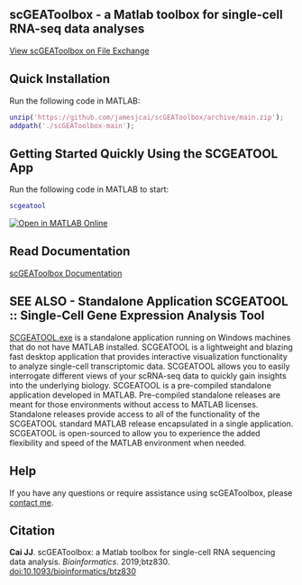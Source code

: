 scGEAToolbox - a Matlab toolbox for single-cell RNA-seq data analyses
---------------------------------------------------------------------
[View scGEAToolbox on File Exchange](https://www.mathworks.com/matlabcentral/fileexchange/72917-scgeatoolbox)
## Quick Installation
Run the following code in MATLAB:
```matlab
unzip('https://github.com/jamesjcai/scGEAToolbox/archive/main.zip');
addpath('./scGEAToolbox-main');
```
## Getting Started Quickly Using the SCGEATOOL App
Run the following code in MATLAB to start:
```matlab
scgeatool
```

[![Open in MATLAB Online](https://www.mathworks.com/images/responsive/global/open-in-matlab-online.svg)](https://matlab.mathworks.com/open/github/v1?repo=jamesjcai/scGEAToolbox&file=online_landing.m)


<!-- ## ICIBM 2023 Workshop Event-specific Information
URL for event page: [www.mathworks.com/licensecenter/classroom/4065650/](https://www.mathworks.com/licensecenter/classroom/4065650/)\
Activation Key: 89355-04019-19254-51485-58564\
Workshop Trial Label: 4065650\
Trial Expiration Date: 2023-July-20
-->

## Read Documentation

[scGEAToolbox Documentation](https://scgeatoolbox.readthedocs.io/)

<!---
## To get started immediately, check out demo scripts:

* [Demo script 1](http://htmlpreview.github.io/?https://github.com/jamesjcai/scGEAToolbox/blob/main/demo_script1.html) Filter, Normalization and Batch Correction of Data
* [Demo script 2](http://htmlpreview.github.io/?https://github.com/jamesjcai/scGEAToolbox/blob/main/demo_script2.html) Feature Selection
* [Demo script 3](http://htmlpreview.github.io/?https://github.com/jamesjcai/scGEAToolbox/blob/main/demo_script3.html) Visualization
* [Demo script 4](http://htmlpreview.github.io/?https://github.com/jamesjcai/scGEAToolbox/blob/main/demo_script4.html) Clustering
* [Demo script 5](http://htmlpreview.github.io/?https://github.com/jamesjcai/scGEAToolbox/blob/main/demo_script5.html) Pseudotime Analysis and Gene Network 
* [Demo script 6](http://htmlpreview.github.io/?https://github.com/jamesjcai/scGEAToolbox/blob/main/demo_script6.html) DE Analysis and Marker Gene Identification

## GUI interface

After installing the toolbox, the main GUI can be run by calling `scGEApp`. 
![](https://github.com/jamesjcai/scGEAToolbox/blob/main/example_data/Fig_2.png?raw=true)
**Fig. 1. Screenshots of an execution of scGEApp -- the app interface of scGEAToolbox.** (a) Two example panels of the main GUI scGEApp; (b) A 3-D scatter plot showing genes whose position is determined by expression mean, CV and dropout rate; (c) A stem plot showing expression level of 50 selected genes across 2,000 cells: 1,000 in one state (blue) and the other 1,000 in the other state (red).

## Analytical workflow built with scGEAToolbox

![](https://github.com/jamesjcai/scGEAToolbox/blob/main/example_data/Fig_1.png?raw=true)  
**Fig. 2. A software workflow built with scGEAToolbox for single-cell gene regulatory network (scGRN) analyses.** High-dimensional scRNA-seq data is filtered, normalized, and used as input for two paths. The first is a combination of (A) dimension-ality reduction and (B) trajectory/psedotime analysis to provide pseudotime-series data. The second is using network inference algorithms to generate (C) a global, coarse GRN structure. The integration of results from the two paths produces (D) pseudotime-series scGRNs, which can be further analyzed through regulatory modeling using parameter estimation algorithms to infer (E) a refined dynamic scGRN.

## Interactive cell type annotation with scGEAToolbox (sc_celltype explorer)

[![scGEAToolbox sc_celltypeexplorer - interactive cell type annotation](https://img.youtube.com/vi/HRQiXX3Jwpg/0.jpg)](https://youtu.be/HRQiXX3Jwpg)
-->

## SEE ALSO - Standalone Application SCGEATOOL :: Single-Cell Gene Expression Analysis Tool

[SCGEATOOL.exe](https://scgeatool.github.io/) is a standalone application running on Windows machines that do not have MATLAB installed. SCGEATOOL is a lightweight and blazing fast desktop application that provides interactive visualization functionality to analyze single-cell transcriptomic data. SCGEATOOL allows you to easily interrogate different views of your scRNA-seq data to quickly gain insights into the underlying biology. SCGEATOOL is a pre-compiled standalone application developed in MATLAB. Pre-compiled standalone releases are meant for those environments without access to MATLAB licenses. Standalone releases provide access to all of the functionality of the SCGEATOOL standard MATLAB release encapsulated in a single application. SCGEATOOL is open-sourced to allow you to experience the added flexibility and speed of the MATLAB environment when needed.

## Help

If you have any questions or require assistance using scGEAToolbox, please [contact me](https://scgeatool.github.io/#contact).

## Citation

**Cai JJ**. scGEAToolbox: a Matlab toolbox for single-cell RNA sequencing data analysis. *Bioinformatics*. 2019;btz830. [doi:10.1093/bioinformatics/btz830](https://doi.org/10.1093/bioinformatics/btz830)
